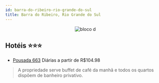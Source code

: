 ```yaml
---
id: barra-do-ribeiro-rio-grande-do-sul
title: Barra do Ribeiro, Rio Grande do Sul
---
```


<center><img src="https://static.hotelurbano.com/reservas/prod0/9/9629/5ae0cca86f0e6_pousada-663.jpg" alt="bloco d" /></center>


## Hotéis ⭐️⭐️⭐️

-    [Pousada 663](https://www.hurb.com/aud/https://www.hurb.com/hoteis/barra-do-ribeiro/pousada-663-9629?cmp=18055) Diárias a partir de R$104.98
   > A propriedade serve buffet de café da manhã e todos os quartos dispõem de banheiro privativo.
